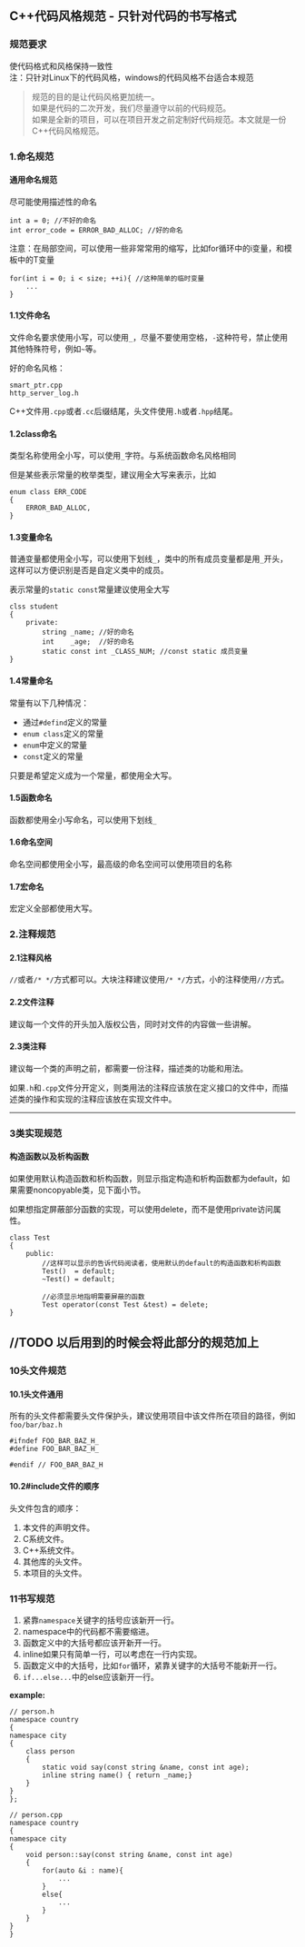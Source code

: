 ## C++代码风格规范 - 只针对代码的书写格式
 
### 规范要求

使代码格式和风格保持一致性  
注：只针对Linux下的代码风格，windows的代码风格不台适合本规范  
> 规范的目的是让代码风格更加统一。  
> 如果是代码的二次开发，我们尽量遵守以前的代码规范。  
> 如果是全新的项目，可以在项目开发之前定制好代码规范。本文就是一份C++代码风格规范。  

### 1.命名规范

#### 通用命名规范

尽可能使用描述性的命名

```
int a = 0; //不好的命名
int error_code = ERROR_BAD_ALLOC; //好的命名
```

注意：在局部空间，可以使用一些非常常用的缩写，比如for循环中的i变量，和模板中的T变量

```
for(int i = 0; i < size; ++i){ //这种简单的临时变量
	... 
}
```

#### 1.1文件命名

文件命名要求使用小写，可以使用`_`，尽量不要使用空格，`-`这种符号，禁止使用其他特殊符号，例如`~`等。

好的命名风格：

```
smart_ptr.cpp
http_server_log.h
```

C++文件用`.cpp`或者`.cc`后缀结尾，头文件使用`.h`或者`.hpp`结尾。

#### 1.2class命名

类型名称使用全小写，可以使用`_`字符。与系统函数命名风格相同

但是某些表示常量的枚举类型，建议用全大写来表示，比如

```
enum class ERR_CODE
{
	ERROR_BAD_ALLOC,	
}
```

#### 1.3变量命名

普通变量都使用全小写，可以使用下划线`_`，类中的所有成员变量都是用`_`开头，这样可以方便识别是否是自定义类中的成员。

表示常量的`static const`常量建议使用全大写

```
clss student 
{
	private:
		string _name; //好的命名
		int    _age;  //好的命名
		static const int _CLASS_NUM; //const static 成员变量
}
```

#### 1.4常量命名

常量有以下几种情况：

- 通过`#defind`定义的常量
- `enum class`定义的常量
- `enum`中定义的常量
- `const`定义的常量

只要是希望定义成为一个常量，都使用全大写。

#### 1.5函数命名

函数都使用全小写命名，可以使用下划线`_`

#### 1.6命名空间

命名空间都使用全小写，最高级的命名空间可以使用项目的名称

#### 1.7宏命名

宏定义全部都使用大写。

### 2.注释规范

#### 2.1注释风格

`//`或者`/* */`方式都可以。大块注释建议使用`/* */`方式，小的注释使用`//`方式。

#### 2.2文件注释

建议每一个文件的开头加入版权公告，同时对文件的内容做一些讲解。

#### 2.3类注释

建议每一个类的声明之前，都需要一份注释，描述类的功能和用法。

如果`.h`和`.cpp`文件分开定义，则类用法的注释应该放在定义接口的文件中，而描述类的操作和实现的注释应该放在实现文件中。

----

### 3类实现规范

#### 构造函数以及析构函数

如果使用默认构造函数和析构函数，则显示指定构造和析构函数都为default，如果需要noncopyable类，见下面小节。

如果想指定屏蔽部分函数的实现，可以使用delete，而不是使用private访问属性。

```
class Test
{
	public:
		//这样可以显示的告诉代码阅读者，使用默认的default的构造函数和析构函数
		Test()  = default;
		~Test() = default;
		
		//必须显示地指明需要屏蔽的函数
		Test operator(const Test &test) = delete;
}
```

## //TODO 以后用到的时候会将此部分的规范加上

### 10头文件规范

#### 10.1头文件通用

所有的头文件都需要头文件保护头，建议使用项目中该文件所在项目的路径，例如`foo/bar/baz.h`

```
#ifndef FOO_BAR_BAZ_H_
#define FOO_BAR_BAZ_H_

#endif // FOO_BAR_BAZ_H
```

#### 10.2#include文件的顺序

头文件包含的顺序：

1. 本文件的声明文件。
2. C系统文件。
3. C++系统文件。
4. 其他库的头文件。
5. 本项目的头文件。

### 11书写规范

1. 紧靠`namespace`关键字的括号应该新开一行。
2. namespace中的代码都不需要缩进。
3. 函数定义中的大括号都应该开新开一行。
4. inline如果只有简单一行，可以考虑在一行内实现。
5. 函数定义中的大括号，比如`for`循环，紧靠关键字的大括号不能新开一行。
6. `if...else...`中的else应该新开一行。

**example:**

```
// person.h
namespace country
{
namespace city
{
	class person
	{
		static void say(const string &name, const int age);
		inline string name() { return _name;}
	}
}
};
```

```
// person.cpp
namespace country
{
namespace city
{
	void person::say(const string &name, const int age)
	{
		for(auto &i : name){
			...
		}
		else{
			...
		}
	}
}
}
```
